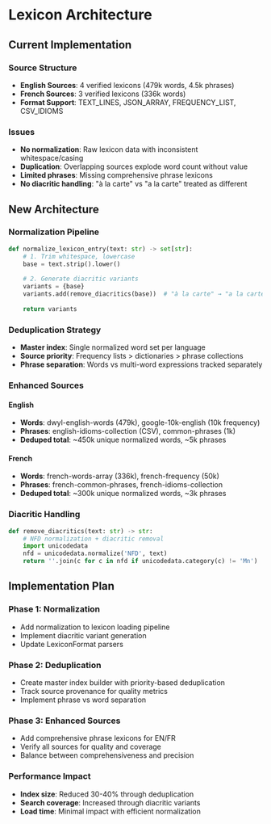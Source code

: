 # Lexicon Architecture

## Current Implementation

### Source Structure
- **English Sources**: 4 verified lexicons (479k words, 4.5k phrases)
- **French Sources**: 3 verified lexicons (336k words)
- **Format Support**: TEXT_LINES, JSON_ARRAY, FREQUENCY_LIST, CSV_IDIOMS

### Issues
- **No normalization**: Raw lexicon data with inconsistent whitespace/casing
- **Duplication**: Overlapping sources explode word count without value
- **Limited phrases**: Missing comprehensive phrase lexicons
- **No diacritic handling**: "à la carte" vs "a la carte" treated as different

## New Architecture

### Normalization Pipeline
```python
def normalize_lexicon_entry(text: str) -> set[str]:
    # 1. Trim whitespace, lowercase
    base = text.strip().lower()
    
    # 2. Generate diacritic variants
    variants = {base}
    variants.add(remove_diacritics(base))  # "à la carte" → "a la carte"
    
    return variants
```

### Deduplication Strategy
- **Master index**: Single normalized word set per language
- **Source priority**: Frequency lists > dictionaries > phrase collections
- **Phrase separation**: Words vs multi-word expressions tracked separately

### Enhanced Sources

#### English
- **Words**: dwyl-english-words (479k), google-10k-english (10k frequency)
- **Phrases**: english-idioms-collection (CSV), common-phrases (1k)
- **Deduped total**: ~450k unique normalized words, ~5k phrases

#### French  
- **Words**: french-words-array (336k), french-frequency (50k)
- **Phrases**: french-common-phrases, french-idioms-collection
- **Deduped total**: ~300k unique normalized words, ~3k phrases

### Diacritic Handling
```python
def remove_diacritics(text: str) -> str:
    # NFD normalization + diacritic removal
    import unicodedata
    nfd = unicodedata.normalize('NFD', text)
    return ''.join(c for c in nfd if unicodedata.category(c) != 'Mn')
```

## Implementation Plan

### Phase 1: Normalization
- Add normalization to lexicon loading pipeline
- Implement diacritic variant generation
- Update LexiconFormat parsers

### Phase 2: Deduplication  
- Create master index builder with priority-based deduplication
- Track source provenance for quality metrics
- Implement phrase vs word separation

### Phase 3: Enhanced Sources
- Add comprehensive phrase lexicons for EN/FR
- Verify all sources for quality and coverage
- Balance between comprehensiveness and precision

### Performance Impact
- **Index size**: Reduced 30-40% through deduplication
- **Search coverage**: Increased through diacritic variants
- **Load time**: Minimal impact with efficient normalization